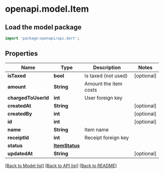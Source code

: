 # openapi.model.Item

## Load the model package
```dart
import 'package:openapi/api.dart';
```

## Properties
Name | Type | Description | Notes
------------ | ------------- | ------------- | -------------
**isTaxed** | **bool** | Is taxed (not used) | [optional] 
**amount** | **String** | Amount the item costs | 
**chargedToUserId** | **int** | User foreign key | 
**createdAt** | **String** |  | [optional] 
**createdBy** | **int** |  | [optional] 
**id** | **int** |  | [optional] 
**name** | **String** | Item name | 
**receiptId** | **int** | Receipt foreign key | 
**status** | [**ItemStatus**](ItemStatus.md) |  | 
**updatedAt** | **String** |  | [optional] 

[[Back to Model list]](../README.md#documentation-for-models) [[Back to API list]](../README.md#documentation-for-api-endpoints) [[Back to README]](../README.md)


